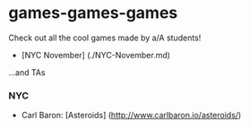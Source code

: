 # games-games-games
Check out all the cool games made by a/A students!

+ [NYC November] (./NYC-November.md)


...and TAs


### NYC
+ Carl Baron: [Asteroids] (http://www.carlbaron.io/asteroids/)
